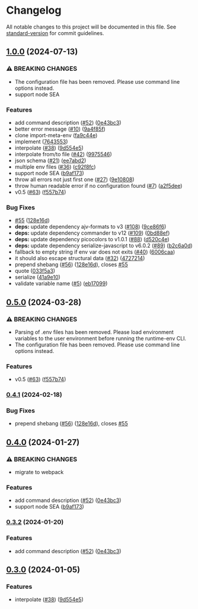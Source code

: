 # Changelog

All notable changes to this project will be documented in this file. See [standard-version](https://github.com/conventional-changelog/standard-version) for commit guidelines.

## [1.0.0](https://github.com/runtime-env/runtime-env/compare/cli-v0.5.0...cli-v1.0.0) (2024-07-13)


### ⚠ BREAKING CHANGES

* The configuration file has been removed. Please use command line options instead.
* support node SEA

### Features

* add command description ([#52](https://github.com/runtime-env/runtime-env/issues/52)) ([0e43bc3](https://github.com/runtime-env/runtime-env/commit/0e43bc33ef3e92e574b6a588168569f9d39d2dd4))
* better error message ([#10](https://github.com/runtime-env/runtime-env/issues/10)) ([9a4f85f](https://github.com/runtime-env/runtime-env/commit/9a4f85face8bd289cedf8fba6cc5693c0ad8e19a))
* clone import-meta-env ([fa9c44e](https://github.com/runtime-env/runtime-env/commit/fa9c44eb91a09013bf7ce3f30e013f872d5a0e8c))
* implement ([7643553](https://github.com/runtime-env/runtime-env/commit/764355319b160ba5660e6ce40020bbcca11ace0b))
* interpolate ([#38](https://github.com/runtime-env/runtime-env/issues/38)) ([9d554e5](https://github.com/runtime-env/runtime-env/commit/9d554e5dd1d599329356d76c5fedc43ad81d939e))
* interpolate from/to file ([#42](https://github.com/runtime-env/runtime-env/issues/42)) ([9975546](https://github.com/runtime-env/runtime-env/commit/9975546e925f4e9bc0b09d63b32096e2d079631e))
* json schema ([#21](https://github.com/runtime-env/runtime-env/issues/21)) ([ee7abd2](https://github.com/runtime-env/runtime-env/commit/ee7abd28af28ca08d1beb520e7be2850bb59d8d3))
* multiple env files ([#36](https://github.com/runtime-env/runtime-env/issues/36)) ([c92f8fc](https://github.com/runtime-env/runtime-env/commit/c92f8fcaa93f50f8dd0f1aed554744c6a80ca380))
* support node SEA ([b9af173](https://github.com/runtime-env/runtime-env/commit/b9af173f90558a1b4bbf59b096c3bf1d6213698c))
* throw all errors not just first one ([#27](https://github.com/runtime-env/runtime-env/issues/27)) ([9e10808](https://github.com/runtime-env/runtime-env/commit/9e10808c970c2d9e3453f591dacc1531a156d53c))
* throw human readable error if no configuration found ([#7](https://github.com/runtime-env/runtime-env/issues/7)) ([a2f5dee](https://github.com/runtime-env/runtime-env/commit/a2f5deed5671af904d430f71b6fac3c38509e093))
* v0.5 ([#63](https://github.com/runtime-env/runtime-env/issues/63)) ([f557b74](https://github.com/runtime-env/runtime-env/commit/f557b748dd2e45346e06bd8927f1f8836887d156))


### Bug Fixes

* [#55](https://github.com/runtime-env/runtime-env/issues/55) ([128e16d](https://github.com/runtime-env/runtime-env/commit/128e16dabb602a26c15ddddfb2eac5b80ea74e83))
* **deps:** update dependency ajv-formats to v3 ([#108](https://github.com/runtime-env/runtime-env/issues/108)) ([9ce86f6](https://github.com/runtime-env/runtime-env/commit/9ce86f6d3d407a48f0ecae7565f64835385e3dfc))
* **deps:** update dependency commander to v12 ([#109](https://github.com/runtime-env/runtime-env/issues/109)) ([0bd88ef](https://github.com/runtime-env/runtime-env/commit/0bd88effb88b8adf73dae96952dac75d72af544c))
* **deps:** update dependency picocolors to v1.0.1 ([#88](https://github.com/runtime-env/runtime-env/issues/88)) ([d520c4e](https://github.com/runtime-env/runtime-env/commit/d520c4e467f792be62cd5949364808f2fe0ad615))
* **deps:** update dependency serialize-javascript to v6.0.2 ([#89](https://github.com/runtime-env/runtime-env/issues/89)) ([b2c6a0d](https://github.com/runtime-env/runtime-env/commit/b2c6a0d16b2de5d01d9edaaa9fc36be2619e1ca1))
* fallback to empty string if env var does not exits ([#40](https://github.com/runtime-env/runtime-env/issues/40)) ([6006caa](https://github.com/runtime-env/runtime-env/commit/6006caab0b19c37ac9904839e92c5c6c610f668c))
* it should also escape structural data ([#32](https://github.com/runtime-env/runtime-env/issues/32)) ([4727214](https://github.com/runtime-env/runtime-env/commit/47272148d8a97483eaa7cd5b68ee2b691bc63ad1))
* prepend shebang ([#56](https://github.com/runtime-env/runtime-env/issues/56)) ([128e16d](https://github.com/runtime-env/runtime-env/commit/128e16dabb602a26c15ddddfb2eac5b80ea74e83)), closes [#55](https://github.com/runtime-env/runtime-env/issues/55)
* quote ([033f5a3](https://github.com/runtime-env/runtime-env/commit/033f5a324fc040c6636e991bf277dec7482e2a2a))
* serialize ([41a9e10](https://github.com/runtime-env/runtime-env/commit/41a9e10986ffaf6bbeab9fad2f4b06fa32d44162))
* validate variable name ([#5](https://github.com/runtime-env/runtime-env/issues/5)) ([eb17099](https://github.com/runtime-env/runtime-env/commit/eb1709938d59b6f727267b6871f5d6516ef065d4))

## [0.5.0](https://github.com/runtime-env/runtime-env/compare/cli0.4.1...cli0.5.0) (2024-03-28)


### ⚠ BREAKING CHANGES

* Parsing of .env files has been removed. Please load environment variables to the user environment before running the runtime-env CLI.
* The configuration file has been removed. Please use command line options instead.

### Features

* v0.5 ([#63](https://github.com/runtime-env/runtime-env/issues/63)) ([f557b74](https://github.com/runtime-env/runtime-env/commit/f557b748dd2e45346e06bd8927f1f8836887d156))

### [0.4.1](https://github.com/runtime-env/runtime-env/compare/cli0.4.0...cli0.4.1) (2024-02-18)


### Bug Fixes

* prepend shebang ([#56](https://github.com/runtime-env/runtime-env/issues/56)) ([128e16d](https://github.com/runtime-env/runtime-env/commit/128e16dabb602a26c15ddddfb2eac5b80ea74e83)), closes [#55](https://github.com/runtime-env/runtime-env/issues/55)

## [0.4.0](https://github.com/runtime-env/runtime-env/compare/cli0.3.1...cli0.4.0) (2024-01-27)


### ⚠ BREAKING CHANGES

* migrate to webpack

### Features

* add command description ([#52](https://github.com/runtime-env/runtime-env/issues/52)) ([0e43bc3](https://github.com/runtime-env/runtime-env/commit/0e43bc33ef3e92e574b6a588168569f9d39d2dd4))
* support node SEA ([b9af173](https://github.com/runtime-env/runtime-env/commit/b9af173f90558a1b4bbf59b096c3bf1d6213698c))

### [0.3.2](https://github.com/runtime-env/runtime-env/compare/cli0.3.1...cli0.3.2) (2024-01-20)


### Features

* add command description ([#52](https://github.com/runtime-env/runtime-env/issues/52)) ([0e43bc3](https://github.com/runtime-env/runtime-env/commit/0e43bc33ef3e92e574b6a588168569f9d39d2dd4))

## [0.3.0](https://github.com/runtime-env/runtime-env/compare/cli0.2.3...cli0.3.0) (2024-01-05)


### Features

* interpolate ([#38](https://github.com/runtime-env/runtime-env/issues/38)) ([9d554e5](https://github.com/runtime-env/runtime-env/commit/9d554e5dd1d599329356d76c5fedc43ad81d939e))
